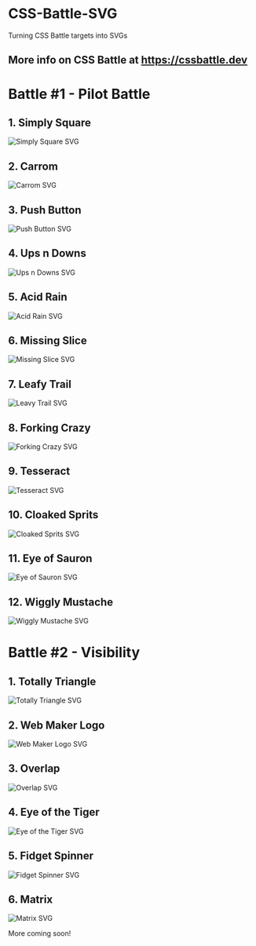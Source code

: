 # CSS-Battle-SVG
Turning CSS Battle targets into SVGs

More info on CSS Battle at https://cssbattle.dev
---

# Battle #1 - Pilot Battle
## 1. Simply Square
![Simply Square SVG](Pilot/target1.svg)

## 2. Carrom
![Carrom SVG](Pilot/target2.svg)

## 3. Push Button
![Push Button SVG](Pilot/target3.svg)

## 4. Ups n Downs
![Ups n Downs SVG](Pilot/target4.svg)

## 5. Acid Rain
![Acid Rain SVG](Pilot/target5.svg)

## 6. Missing Slice
![Missing Slice SVG](Pilot/target6.svg)

## 7. Leafy Trail
![Leavy Trail SVG](Pilot/target7.svg)

## 8. Forking Crazy
![Forking Crazy SVG](Pilot/target8.svg)

## 9. Tesseract
![Tesseract SVG](Pilot/target9.svg)

## 10. Cloaked Sprits
![Cloaked Sprits SVG](Pilot/target10.svg)

## 11. Eye of Sauron
![Eye of Sauron SVG](Pilot/target11.svg)

## 12. Wiggly Mustache
![Wiggly Mustache SVG](Pilot/target12.svg)

# Battle #2 - Visibility
## 1. Totally Triangle
![Totally Triangle SVG](Visibility/target1.svg)

## 2. Web Maker Logo
![Web Maker Logo SVG](Visibility/target2.svg)

## 3. Overlap
![Overlap SVG](Visibility/target3.svg)

## 4. Eye of the Tiger
![Eye of the Tiger SVG](Visibility/target4.svg)

## 5. Fidget Spinner
![Fidget Spinner SVG](Visibility/target5.svg)

## 6. Matrix
![Matrix SVG](Visibility/target6.svg)

More coming soon!
